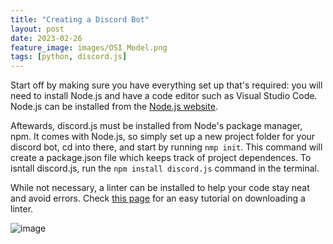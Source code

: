 ```yaml
---
title: "Creating a Discord Bot"
layout: post
date: 2023-02-26
feature_image: images/OSI_Model.png
tags: [python, discord.js]
---
```




<!--more-->

Start off by making sure you have everything set up that's required: you will need to install Node.js and have a code editor such as Visual Studio Code. Node.js can be installed from the [Node.js website](https://nodejs.org/en/). 

Aftewards, discord.js must be installed from Node's package manager, npm. It comes with Node.js, so simply set up a new project folder for your discord bot, cd into there, and start by running `nmp init`. This command will create a package.json file which keeps track of project dependences. To isntall discord.js, run the `npm install discord.js` command in the terminal. 

While not necessary, a linter can be installed to help your code stay neat and avoid errors. Check [this page](https://discordjs.guide/preparations/setting-up-a-linter.html#installing-a-code-editor) for an easy tutorial on downloading a linter.

![image](https://user-images.githubusercontent.com/124215149/221341678-648f1ff2-d381-463d-972a-b5ff6c453560.png)
